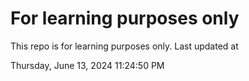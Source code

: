 # For learning purposes only
This repo is for learning purposes only.
Last updated at

Thursday, June 13, 2024 11:24:50 PM

